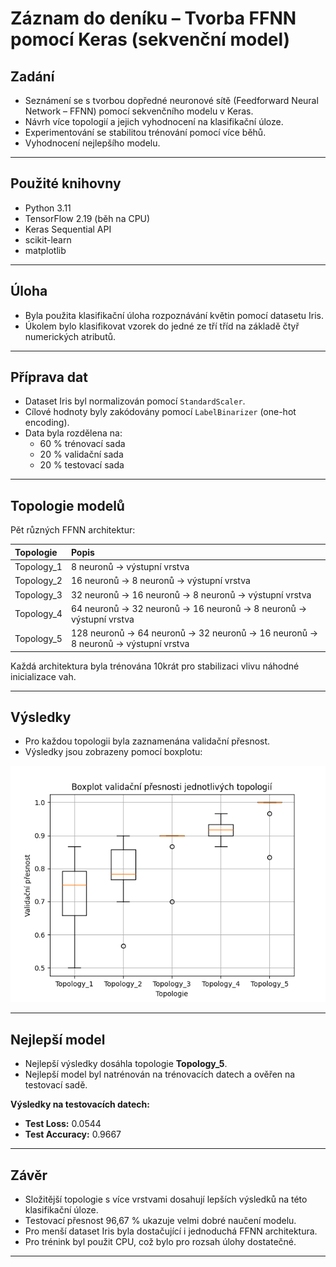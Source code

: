 # Záznam do deníku – Tvorba FFNN pomocí Keras (sekvenční model)

## Zadání
- Seznámení se s tvorbou dopředné neuronové sítě (Feedforward Neural Network – FFNN) pomocí sekvenčního modelu v Keras.
- Návrh více topologií a jejich vyhodnocení na klasifikační úloze.
- Experimentování se stabilitou trénování pomocí více běhů.
- Vyhodnocení nejlepšího modelu.

---

## Použité knihovny
- Python 3.11
- TensorFlow 2.19 (běh na CPU)
- Keras Sequential API
- scikit-learn
- matplotlib

---

## Úloha
- Byla použita klasifikační úloha rozpoznávání květin pomocí datasetu Iris.
- Úkolem bylo klasifikovat vzorek do jedné ze tří tříd na základě čtyř numerických atributů.

---

## Příprava dat
- Dataset Iris byl normalizován pomocí `StandardScaler`.
- Cílové hodnoty byly zakódovány pomocí `LabelBinarizer` (one-hot encoding).
- Data byla rozdělena na:
  - 60 % trénovací sada
  - 20 % validační sada
  - 20 % testovací sada

---

## Topologie modelů
Pět různých FFNN architektur:

| Topologie | Popis |
|:----------|:------|
| Topology_1 | 8 neuronů → výstupní vrstva |
| Topology_2 | 16 neuronů → 8 neuronů → výstupní vrstva |
| Topology_3 | 32 neuronů → 16 neuronů → 8 neuronů → výstupní vrstva |
| Topology_4 | 64 neuronů → 32 neuronů → 16 neuronů → 8 neuronů → výstupní vrstva |
| Topology_5 | 128 neuronů → 64 neuronů → 32 neuronů → 16 neuronů → 8 neuronů → výstupní vrstva |

Každá architektura byla trénována 10krát pro stabilizaci vlivu náhodné inicializace vah.

---

## Výsledky

- Pro každou topologii byla zaznamenána validační přesnost.
- Výsledky jsou zobrazeny pomocí boxplotu:

![Boxplot validační přesnosti](./images/boxplot_val_accuracy.png)

---

## Nejlepší model

- Nejlepší výsledky dosáhla topologie **Topology_5**.
- Nejlepší model byl natrénován na trénovacích datech a ověřen na testovací sadě.

**Výsledky na testovacích datech:**
- **Test Loss:** 0.0544
- **Test Accuracy:** 0.9667

---

## Závěr
- Složitější topologie s více vrstvami dosahují lepších výsledků na této klasifikační úloze.
- Testovací přesnost 96,67 % ukazuje velmi dobré naučení modelu.
- Pro menší dataset Iris byla dostačující i jednoduchá FFNN architektura.
- Pro trénink byl použit CPU, což bylo pro rozsah úlohy dostatečné.

---
